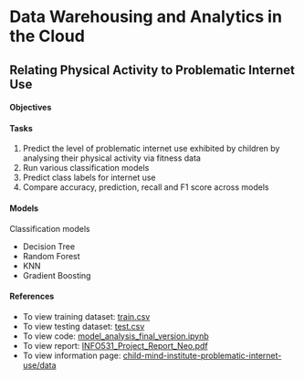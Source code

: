 # Data Warehousing and Analytics in the Cloud

## Relating Physical Activity to Problematic Internet Use

#### Objectives


#### Tasks
1. Predict the level of problematic internet use exhibited by children by analysing their physical activity via fitness data 
2. Run various classification models
3. Predict class labels for internet use
4. Compare accuracy, prediction, recall and F1 score across models

#### Models
Classification models
- Decision Tree
- Random Forest
- KNN
- Gradient Boosting

#### References
- To view training dataset: [train.csv](https://github.com/kai-shuen-neo/dw-InternetUse/blob/main/train.csv)
- To view testing dataset: [test.csv](https://github.com/kai-shuen-neo/dw-InternetUse/blob/main/test.csv)
- To view code: [model_analysis_final_version.ipynb](https://github.com/kai-shuen-neo/dw-InternetUse/blob/main/model_analysis_final_version.ipynb)
- To view report: [INFO531_Project_Report_Neo.pdf](https://github.com/kai-shuen-neo/dw-InternetUse/blob/main/INFO531_Project_Report_Neo.pdf)
- To view information page: [child-mind-institute-problematic-internet-use/data](https://www.kaggle.com/competitions/child-mind-institute-problematic-internet-use/data)
